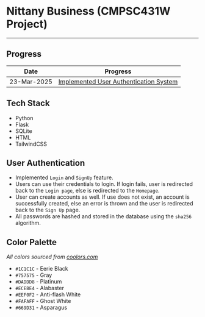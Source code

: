 # Nittany Business (CMPSC431W Project)

---

## Progress
| Date       | Progress                                     |
|------------|----------------------------------------------|
| 23-Mar-2025| [Implemented User Authentication System](#user-authentication) |

## Tech Stack
- Python
- Flask
- SQLite
- HTML
- TailwindCSS

## User Authentication
- Implemented `Login` and `SignUp` feature.
- Users can use their credentials to login. If login fails, user is redirected back to the `Login page`, else is redirected to the `Homepage`.
- User can create accounts as well. If use does not exist, an account is successfully created, else an error is thrown and the user is redirected back to the `Sign Up` page.
- All passwords are hashed and stored in the database using the `sha256` algorithm.

## Color Palette
*All colors sourced from [coolors.com](https://coolors.co)*

- `#1C1C1C` - Eerie Black
- `#757575` - Gray
- `#DADDD8` - Platinum
- `#ECEBE4` - Alabaster
- `#EEF0F2` - Anti-flash White
- `#FAFAFF` - Ghost White
- `#669D31` - Asparagus
